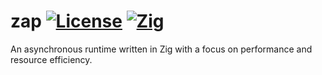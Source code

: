 zap [![License](https://img.shields.io/badge/license-MIT-8FBD08.svg)](https://shields.io/) [![Zig](https://img.shields.io/badge/Made_with-Zig-F7A41D.svg)](https://shields.io/)
====

An asynchronous runtime written in Zig with a focus on performance and resource efficiency.

